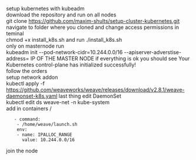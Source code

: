 setup kubernetes with kubeadm \
download the repository and run on all nodes \
git clone https://github.com/maxim-shults/setup-cluster-kubernetes.git \
navigate to folder where you cloned and change access permissions in teminal \
chmod +x install_k8s.sh and run ./install_k8s.sh \
only on masternode run \
kubeadm init --pod-network-cidr=10.244.0.0/16 --apiserver-adverstise-address= IP OF THE MASTER NODE
if everything is ok you should see Your Kubernetes control-plane has initialized successfully!\
follow the orders \
setup network addon \
kubectl apply -f https://github.com/weaveworks/weave/releases/download/v2.8.1/weave-daemonset-k8s.yaml
last thing edit DaemonSet \
kubectl edit ds weave-net -n kube-system \
add in containers /


       - command:
        - /home/weave/launch.sh
        env:
        - name: IPALLOC_RANGE
          value: 10.244.0.0/16

join the node
